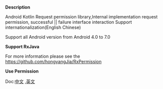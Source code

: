 **Description**

 Android Kotlin Request permission library,Internal implementation request permission, successful ||  failure interface interaction
 Support internationalization(English Chinese) 
 
 Support all Android version from Android 4.0 to 7.0
 
**Support RxJava**

 For more information please see the https://github.com/hongyangJia/RxPermission

 **Use Permission**
 
 Doc:[中文](https://github.com/hongyangJia/RxKotlinPermission/tree/master/docs ) ,[英文](https://github.com/hongyangJia/RxKotlinPermission/tree/master/docs )  
 